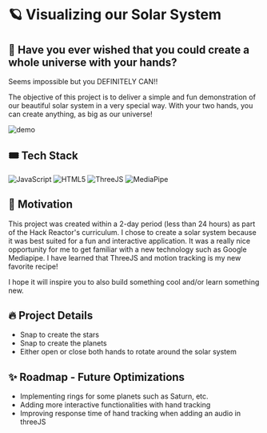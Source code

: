 # :ringed_planet: Visualizing our Solar System 

<!-- ## :sunflower: Project Overview -->
## :exploding_head: Have you ever wished that you could create a whole universe with your hands? 

Seems impossible but you DEFINITELY CAN!! 

The objective of this project is to deliver a simple and fun demonstration of our beautiful solar system in a very special way. With your two hands, you can create anything, as big as our universe! 

![demo](https://user-images.githubusercontent.com/111917573/214470684-f2592db7-db87-4b57-8fb3-5f4743f743b9.gif)


## :tickets: Tech Stack

![JavaScript](https://img.shields.io/badge/JavaScript-%23323330.svg?&style=for-the-badge&logo=javascript&logoColor=%23F7DF1E)
![HTML5](https://img.shields.io/badge/HTML5%20-%23E34F26.svg?&style=for-the-badge&logo=html5&logoColor=white)
![ThreeJS](https://img.shields.io/badge/threejs%20-black?style=for-the-badge&logo=three.js&logoColor=white)
![MediaPipe](https://img.shields.io/badge/mediapipe%20-green?style=for-the-badge&logo=medium&logoColor=white)

## :muscle: Motivation
This project was created within a 2-day period (less than 24 hours) as part of the Hack Reactor's curriculum. I chose to create a solar system because it was best suited for a fun and interactive application. It was a really nice opportunity for me to get familiar with a new technology such as Google Mediapipe. I have learned that ThreeJS and motion tracking is my new favorite recipe!

I hope it will inspire you to also build something cool and/or learn something new. 

## :fire: Project Details
* Snap to create the stars
* Snap to create the planets
* Either open or close both hands to rotate around the solar system

## :sparkles: Roadmap - Future Optimizations
* Implementing rings for some planets such as Saturn, etc.
* Adding more interactive functionalities with hand tracking
* Improving response time of hand tracking when adding an audio in threeJS
